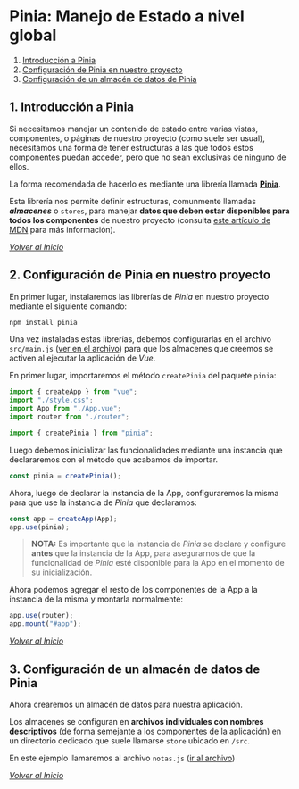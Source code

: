 # Pinia: Manejo de Estado a nivel global

1. [Introducción a Pinia](#1-introducción-a-pinia)
2. [Configuración de Pinia en nuestro proyecto](#2-configuración-de-pinia-en-nuestro-proyecto)
3. [Configuración de un almacén de datos de Pinia](#3-configuración-de-un-almacén-de-datos-de-pinia)

## 1. Introducción a **Pinia**

Si necesitamos manejar un contenido de estado entre varias vistas, componentes, o páginas de nuestro proyecto (como suele ser usual), necesitamos una forma de tener estructuras a las que todos estos componentes puedan acceder, pero que no sean exclusivas de ninguno de ellos.

La forma recomendada de hacerlo es mediante una librería llamada **[Pinia][l1]**.

Esta librería nos permite definir estructuras, comunmente llamadas **_almacenes_** o `stores`, para manejar **datos que deben estar disponibles para todos los componentes** de nuestro proyecto (consulta [este artículo de MDN][l2] para más información).

[_Volver al Inicio_](#pinia-manejo-de-estado-a-nivel-global)

## 2. Configuración de Pinia en nuestro proyecto

En primer lugar, instalaremos las librerías de _Pinia_ en nuestro proyecto mediante el siguiente comando:

```sh
npm install pinia
```

Una vez instaladas estas librerías, debemos configurarlas en el archivo `src/main.js` ([ver en el archivo][l3]) para que los almacenes que creemos se activen al ejecutar la aplicación de _Vue_.

En primer lugar, importaremos el método `createPinia` del paquete `pinia`:

```js
import { createApp } from "vue";
import "./style.css";
import App from "./App.vue";
import router from "./router";

import { createPinia } from "pinia";
```

Luego debemos inicializar las funcionalidades mediante una instancia que declararemos con el método que acabamos de importar.

```js
const pinia = createPinia();
```

Ahora, luego de declarar la instancia de la App, configuraremos la misma para que use la instancia de _Pinia_ que declaramos:

```js
const app = createApp(App);
app.use(pinia);
```

> **NOTA:** Es importante que la instancia de _Pinia_ se declare y configure **antes** que la instancia de la App, para asegurarnos de que la funcionalidad de _Pinia_ esté disponible para la App en el momento de su inicialización.

Ahora podemos agregar el resto de los componentes de la App a la instancia de la misma y montarla normalmente:

```js
app.use(router);
app.mount("#app");
```

[_Volver al Inicio_](#pinia--manejo-de-estado-a-nivel-global)

## 3. Configuración de un almacén de datos de Pinia

Ahora crearemos un almacén de datos para nuestra aplicación.

Los almacenes se configuran en **archivos individuales con nombres descriptivos** (de forma semejante a los componentes de la aplicación) en un directorio dedicado que suele llamarse `store` ubicado en `/src`.

En este ejemplo llamaremos al archivo `notas.js` ([ir al archivo][l4])

[_Volver al Inicio_](#pinia--manejo-de-estado-a-nivel-global)

[l1]: https://pinia.vuejs.org/
[l2]: https://developer.mozilla.org/es/docs/Learn_web_development/Extensions/Client-side_APIs/Client-side_storage
[l3]: ../EjemplosBase/notas-base/src/main.js
[l4]: ../EjemplosBase/notas-base/src/store/notas.js
